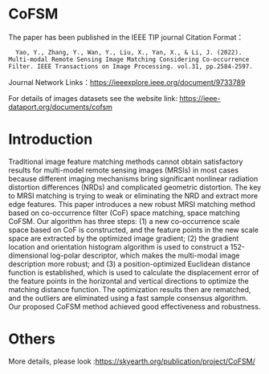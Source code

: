 # CoFSM
The paper has been published in the IEEE TIP journal
Citation Format：
      
      Yao, Y., Zhang, Y., Wan, Y., Liu, X., Yan, X., & Li, J. (2022). Multi-modal Remote Sensing Image Matching Considering Co-occurrence Filter. IEEE Transactions on Image Processing. vol.31, pp.2584-2597.

Journal Network Links：https://ieeexplore.ieee.org/document/9733789

For details of images datasets see the website link: https://ieee-dataport.org/documents/cofsm

# Introduction
   Traditional image feature matching methods cannot obtain satisfactory results for multi-model remote sensing images (MRSIs) in most cases because different imaging mechanisms bring significant nonlinear radiation distortion differences (NRDs) and complicated geometric distortion. The key to MRSI matching is trying to weak or eliminating the NRD and extract more edge features. This paper introduces a new robust MRSI matching method based on co-occurrence filter (CoF) space matching, space matching CoFSM. Our algorithm has three steps: (1) a new co-occurrence scale space based on CoF is constructed, and the feature points in the new scale space are extracted by the optimized image gradient; (2) the gradient location and orientation histogram algorithm is used to construct a 152-dimensional log-polar descriptor, which makes the multi-modal image description more robust; and (3) a position-optimized Euclidean distance function is established, which is used to calculate the displacement error of the feature points in the horizontal and vertical directions to optimize the matching distance function. The optimization results then are rematched, and the outliers are eliminated using a fast sample consensus algorithm. Our proposed CoFSM method achieved good effectiveness and robustness.
   
# Others

More details, please look :https://skyearth.org/publication/project/CoFSM/  
 
